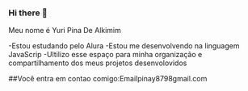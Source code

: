 ### Hi there 👋

Meu nome é Yuri Pina De Alkimim

-Estou estudando pelo Alura
-Estou me desenvolvendo na linguagem JavaScrip
-Ultilizo esse espaço para minha organização e compartilhamento dos meus projetos desenvolovidos

##Você entra em contao comigo:Emailpinay8798gmail.com
